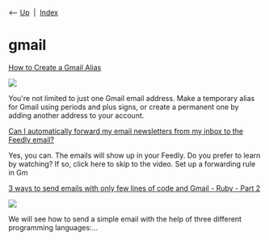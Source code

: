 <div class="nav">

⟵ [Up](index.html)  \|  [Index](index.html)

</div>

# gmail

<div class="cards">

<div class="card">

<div class="card-title">

[How to Create a Gmail
Alias](https://www.lifewire.com/create-gmail-alias-4580315)

</div>

<div class="card-image">

[![](https://www.lifewire.com/thmb/T9Pw7fy_tyT8PFlFjDzsWtFOdzY=/1500x0/filters:no_upscale():max_bytes(150000):strip_icc()/GettyImages-881503284-5c0f8762c9e77c0001d46bf2.jpg)](https://www.lifewire.com/create-gmail-alias-4580315)

</div>

You're not limited to just one Gmail email address. Make a temporary
alias for Gmail using periods and plus signs, or create a permanent one
by adding another address to your account.

</div>

<div class="card">

<div class="card-title">

[Can I automatically forward my email newsletters from my inbox to the
Feedly
email?](https://feedly.helpscoutdocs.com/article/380-can-i-automatically-forward-my-email-newsletters-from-my-inbox-to-the-feedly-email?hss_channel=fbp-63780066824)

</div>

Yes, you can. The emails will show up in your Feedly. Do you prefer to
learn by watching? If so, click here to skip to the video. Set up a
forwarding rule in Gm

</div>

<div class="card">

<div class="card-title">

[3 ways to send emails with only few lines of code and Gmail - Ruby -
Part
2](https://dev.to/fralps/3-ways-to-send-emails-with-only-few-lines-of-code-and-gmail-ruby-part-2-23nc)

</div>

<div class="card-image">

[![](https://media.dev.to/dynamic/image/width=1000,height=500,fit=cover,gravity=auto,format=auto/https%3A%2F%2Fdev-to-uploads.s3.amazonaws.com%2Fuploads%2Farticles%2Fvrcrshq6k8nuyqxjd7f7.jpg)](https://dev.to/fralps/3-ways-to-send-emails-with-only-few-lines-of-code-and-gmail-ruby-part-2-23nc)

</div>

We will see how to send a simple email with the help of three different
programming languages:...

</div>

</div>
